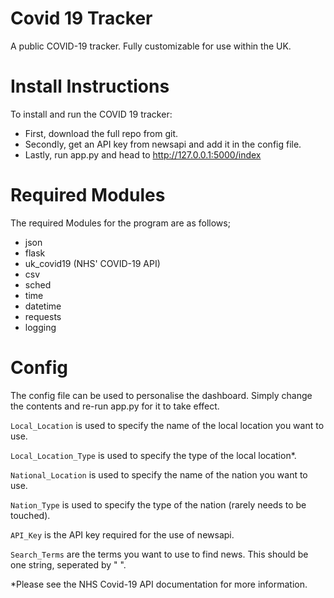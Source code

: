 # Covid 19 Tracker
A public COVID-19 tracker. Fully customizable for use within the UK. 

# Install Instructions
To install and run the COVID 19 tracker:
- First, download the full repo from git.
- Secondly, get an API key from newsapi and add it in the config file.
- Lastly, run app.py and head to http://127.0.0.1:5000/index

# Required Modules
The required Modules for the program are as follows; 
- json
- flask
- uk_covid19 (NHS' COVID-19 API)
- csv
- sched
- time
- datetime
- requests
- logging

# Config
The config file can be used to personalise the dashboard. Simply change the contents and re-run app.py for it to take effect.

`Local_Location` is used to specify the name of the local location you want to use.

`Local_Location_Type` is used to specify the type of the local location*.

`National_Location` is used to specify the name of the nation you want to use.

`Nation_Type` is used to specify the type of the nation (rarely needs to be touched).

`API_Key` is the API key required for the use of newsapi.

`Search_Terms` are the terms you want to use to find news. This should be one string, seperated by " ".

*Please see the NHS Covid-19 API documentation for more information.
